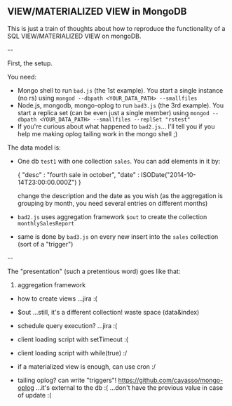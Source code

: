 VIEW/MATERIALIZED VIEW in MongoDB
---

This is just a train of thoughts about how to reproduce the functionality of a SQL VIEW/MATERIALIZED VIEW on mongoDB.

--

First, the setup.

You need:
- Mongo shell to run `bad.js` (the 1st example).
  You start a single instance (no rs) using `mongod --dbpath <YOUR_DATA_PATH> --smallfiles`
- Node.js, mongodb, mongo-oplog to run `bad3.js` (the 3rd example).
  You start a replica set (can be even just a single member) using `mongod --dbpath <YOUR_DATA_PATH> --smallfiles --replSet "rstest"`
- If you're curious about what happened to `bad2.js`... I'll tell you if you help me making oplog tailing work in the mongo shell ;)

The data model is:
- One db `test1` with one collection `sales`.
  You can add elements in it by:

    {
        "desc" : "fourth sale in october",
        "date" : ISODate("2014-10-14T23:00:00.000Z")
    }

  change the description and the date as you wish (as the aggregation is grouping by month, you need several entries on different months)
- `bad2.js` uses aggregation framework `$out` to create the collection `monthlySalesReport`
- same is done by `bad3.js` on every new insert into the `sales` collection (sort of a "trigger")

--

The "presentation" (such a pretentious word) goes like that:

1. aggregation framework

- how to create views
  ...jira :(

- $out
  ...still, it's a different collection! waste space (data&index)

- schedule query execution? 
  ...jira :(

- client loading script with setTimeout 
  :(

- client loading script with while(true) 
  :/

- if a materialized view is enough, can use cron
  :/

- tailing oplog? can write "triggers"! https://github.com/cayasso/mongo-oplog
  ...it's external to the db :(
  ...don't have the previous value in case of update :(